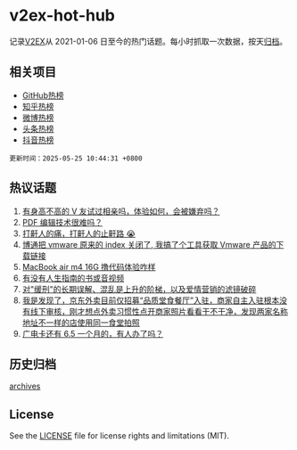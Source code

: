 # v2ex-hot-hub

 记录[V2EX](https://www.v2ex.com/)从 2021-01-06 日至今的热门话题。每小时抓取一次数据，按天[归档](archives)。
 
 ## 相关项目

- [GitHub热榜](https://github.com/snaildev/github-hot-hub)
- [知乎热榜](https://github.com/snaildev/zhihu-hot-hub)
- [微博热榜](https://github.com/snaildev/weibo-hot-hub)
- [头条热榜](https://github.com/snaildev/toutiao-hot-hub)
- [抖音热榜](https://github.com/snaildev/douyin-hot-hub)


 `更新时间：2025-05-25 10:44:31 +0800`

## 热议话题

1. [有身高不高的 V 友试过相亲吗，体验如何，会被嫌弃吗？](https://www.v2ex.com/t/1133996)
1. [PDF 编辑技术很难吗？](https://www.v2ex.com/t/1134009)
1. [打鼾人的痛，打鼾人的止鼾路 😭](https://www.v2ex.com/t/1134029)
1. [博通把 vmware 原来的 index 关闭了, 我搞了个工具获取 Vmware 产品的下载链接](https://www.v2ex.com/t/1133977)
1. [MacBook air m4 16G 撸代码体验咋样](https://www.v2ex.com/t/1133984)
1. [有没有人生指南的书或音视频](https://www.v2ex.com/t/1133989)
1. [对"缓刑"的长期误解、混乱是上升的阶梯，以及爱情营销的滤镜破碎](https://www.v2ex.com/t/1133985)
1. [我是发现了，京东外卖目前仅招募“品质堂食餐厅”入驻，商家自主入驻根本没有线下审核，刚才想点外卖习惯性点开商家照片看看干不干净，发现两家名称地址不一样的店使用同一食堂拍照](https://www.v2ex.com/t/1133992)
1. [广电卡还有 6.5 一个月的，有人办了吗？](https://www.v2ex.com/t/1133991)

## 历史归档

[archives](archives)

## License

See the [LICENSE](LICENSE) file for license rights and limitations (MIT).
